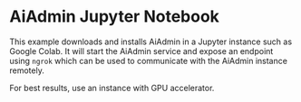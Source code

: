 # AiAdmin Jupyter Notebook

This example downloads and installs AiAdmin in a Jupyter instance such as Google Colab. It will start the AiAdmin service and expose an endpoint using `ngrok` which can be used to communicate with the AiAdmin instance remotely.

For best results, use an instance with GPU accelerator.
